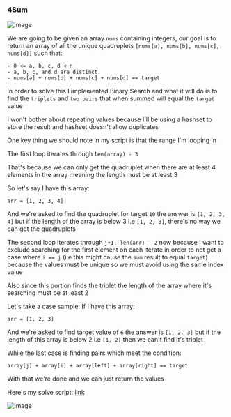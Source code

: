 <h3> 4Sum</h3>

![image](https://github.com/h4ckyou/h4ckyou.github.io/assets/127159644/3d800ad1-2108-42ff-95d4-ee20ca97aa3c)

We are going to be given an array `nums` containing integers, our goal is to return an array of all the unique quadruplets `[nums[a], nums[b], nums[c], nums[d]]` such that:

```
- 0 <= a, b, c, d < n
- a, b, c, and d are distinct.
- nums[a] + nums[b] + nums[c] + nums[d] == target
```

In order to solve this I implemented Binary Search and what it will do is to find the `triplets` and `two pairs` that when summed will equal the `target` value

I won't bother about repeating values because I'll be using a hashset to store the result and hashset doesn't allow duplicates

One key thing we should note in my script is that the range I'm looping in

The first loop iterates through `len(array) - 3`

That's because we can only get the quadruplet when there are at least 4 elements in the array meaning the length must be at least 3

So let's say I have this array:

```
arr = [1, 2, 3, 4]
```

And we're asked to find the quadruplet for target `10` the answer is `[1, 2, 3, 4]` but if the length of the array is below 3 i.e `[1, 2, 3]`, there's no way we can get the quadruplets

The second loop iterates through `j+1, len(arr) - 2` now because I want to exclude searching for the first element on each iterate in order to not get a case where `i == j` (i.e this might cause the `sum` result to equal `target`) because the values must be unique so we must avoid using the same index value

Also since this portion finds the triplet the length of the array where it's searching must be at least 2

Let's take a case sample: If I have this array:

```
arr = [1, 2, 3]
```

And we're asked to find target value of `6` the answer is `[1, 2, 3]` but if the length of this array is below 2 i.e `[1, 2]` then we can't find it's triplet

While the last case is finding pairs which meet the condition:

```
array[j] + array[i] + array[left] + array[right] == target
```

With that we're done and we can just return the values

Here's my solve script: [link]()
 
![image](https://github.com/h4ckyou/h4ckyou.github.io/assets/127159644/3e825a8a-9c90-4364-bb87-04d1954a0e9c)
